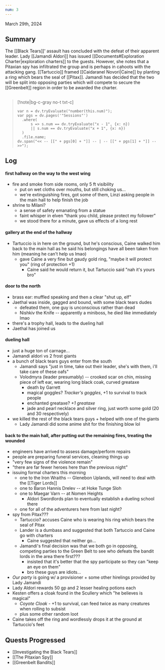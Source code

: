 ```yaml
---
num: 3
---
```

March 29th, 2024

## Summary
The [[Black Tears]]' assault has concluded with the defeat of their apparent leader. Lady [[Jamandi Aldori]] has issued [[Documents#Exploration Charter|exploration charters]] to the guests. However, she notes that a Pitaxian spy has infiltrated the group and is perhaps in cahoots with the attacking gang. [[Tartuccio]] framed [[Caidaranel Novori|Caine]] by planting a ring which bears the seal of [[Pitax]]. Jamandi has decided that the two will be split into opposing parties which will compete to secure the [[Greenbelt]] region in order to be awarded the charter.

##
>[!note|bg-c-gray no-t txt-c]
>```dataviewjs
>var n = dv.tryEvaluate("number(this.num)");
>var pgs = dv.pages('"Sessions"')
>	.where(
>		s => s.num == dv.tryEvaluate("x - 1", {x: n})
>		|| s.num == dv.tryEvaluate("x + 1", {x: n})
>	)
>	.file.name;
>dv.span("<< -- [[" + pgs[0] + "]] -- | -- [[" + pgs[1] + "]] -- >>");
>```

## Log
#### first hallway on the way to the west wing
- fire and smoke from side rooms, only 5 ft visibility
	- put on wet cloths over mouths, but still choking us...
	- we're extinguishing fires, got some of them, Linzi asking people in the main hall to help finish the job
- shrine to Milani?
	- a sense of safety emanating from a statue
	- faint whisper in elven "thank you child, please protect my follower"
	- we stood there for a minute, gave us effects of a long rest

#### gallery at the end of the hallway
- Tartuccio is in here on the ground, but he's conscious, Caine walked him back to the main hall as he said his belongings have all been taken from him (meaning he can't help us lmao)
	- gave Caine a very fine but gaudy gold ring, "maybe it will protect you" (ring of protection +1)
		- Caine said he would return it, but Tartuccio said "nah it's yours bro"

#### door to the north
- brass ear: muffled speaking and then a clear "shut up, elf"
- Jaethal was inside, gagged and bound, with some black tears dudes
	- defeated them, one guy is unconscious rather than dead
	- Nishkiv the Knife -- apparently a miniboss, he died like immediately lmao
- there's a trophy hall, leads to the dueling hall
- Jaethal has joined us

#### dueling hall
- just a huge ton of carnage...
- Jamandi aldori vs 2 frost giants
- a bunch of black tears guys enter from the south
	- Jamandi says "just in time, take out their leader, she's with them, i'll take care of these oafs"
	- Volodmyra (leader presumably) -- crooked scar on chin, missing piece of left ear, wearing long black coak, curved greataxe
		- death by Garrett 
		- magical goggles? *Tracker's goggles*, +1 to survival to track people
		- enchanted greataxe? *+1 greataxe*
		- jade and pearl necklace and silver ring, just worth some gold (20 and 30 respectively)
- we killed the rest of the black tears guys + helped with one of the giants
	- Lady Jamandi did some anime shit for the finishing blow lol

#### back to the main hall, after putting out the remaining fires, treating the wounded
- engineers have arrived to assess damage/perform repairs
- people are preparing funeral services, cleaning things up
- "very few signs of the violence remain"
- "there are far fewer heroes here than the previous night"
- issuing formal charters this morning
	- one to the Iron Wraiths -- Glenebon Uplands, will need to deal with the [[Tiger Lords]]
	- one to Baron Hannis Drelev -- at Hoke Tunge Sloh
	- one to Maegar Varn -- at Nomen Heights
		- Aldori Swordlords plan to eventually establish a dueling school there
	- one for all of the adventurers here from last night?
- spy from Pitax???
	- Tartuccio? accuses Caine who is wearing his ring which bears the seal of Pitax
	- Lander is a dumbass and suggested that both Tartuccio and Caine go with charters
		- Caine suggested that neither go...
	- Jamandi's final decision was that we both go in opposing, competing parties to the Green Belt to see who defeats the bandit lords in the area there first???
		- insisted that it's better that the spy participate so they can "keep an eye on them"
		- bro these guys are idiots...
- *Our party* is going w/ a provisioner + some other hirelings provided by Lady Jamandi
- Lady Aldori rewards 50 gp and 2 lesser healing potions each
- Kesten offers a cloak found in the Scullery which "he believes is magical"
	- *Coyote Cloak* - +1 to survival, can feed twice as many creatures when rolling to subsist
	- plus some other random loot
- Caine takes off the ring and wordlessly drops it at the ground at Tartuccio's feet

## Quests Progressed
- [[Investigating the Black Tears]]
- [[The Pitaxian Spy]]
- [[Greenbelt Bandits]]